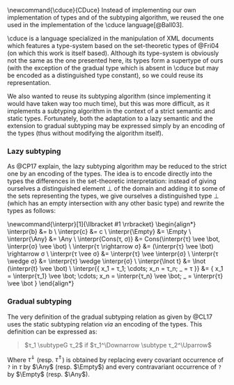 \newcommand{\cduce}{CDuce}
Instead of implementing our own implementation of types and of the subtyping
algorithm, we reused the one used in the implementation of the \cduce
language[@Ball03].

\cduce is a language specialized in the manipulation of XML documents which
features a type-system based on the set-theoretic types of @Fri04 (on which
this work is itself based).
Although its type-system is obviously not the same as the one presented here,
its types form a supertype of ours (with the exception of the gradual type
which is absent in \cduce but may be encoded as a distinguished type constant),
so we could reuse its representation.

We also wanted to reuse its subtyping algorithm (since implementing it would
have taken way too much time), but this was more difficult, as it implements a
subtyping algorithm in the context of a strict semantic and static types.
Fortunately, both the adaptation to a lazy semantic and the extension to
gradual subtyping may be expressed simply by an encoding of the types (thus
without modifying the algorithm itself).

### Lazy subtyping

As @CP17 explain, the lazy subtyping algorithm may be reduced to the strict one
by an encoding of the types.
The idea is to encode directly into the types the differences in the
set-theoretic interpretation: instead of giving ourselves a distinguished
element $\bot$ of the domain and adding it to some of the sets representing the
types, we give ourselves a distinguished type $\bot$ (which has an empty
intersection with any other basic type) and rewrite the types as follows:

\newcommand{\interpr}[1]{\llbracket #1 \rrbracket}
\begin{align*}
  \interpr{b} &= b \\
  \interpr{c} &= c \\
  \interpr{\Empty} &= \Empty \\
  \interpr{\Any} &= \Any \\
  \interpr{Cons(τ, σ)} &= Cons(\interpr{τ} \vee \bot, \interpr{σ} \vee \bot) \\
  \interpr{τ \rightarrow σ} &= (\interpr{τ} \vee \bot) \rightarrow σ \\
  \interpr{τ \vee σ} &= \interpr{τ} \vee \interpr{σ} \\
  \interpr{τ \wedge σ} &= \interpr{τ} \wedge \interpr{σ} \\
  \interpr{\lnot t} &= \lnot (\interpr{t} \vee \bot) \\
  \interpr{\{ x_1 = τ_1; \cdots; x_n = τ_n; \_ = τ \}} &=
    \{ x_1 = \interpr{τ_1} \vee \bot; \cdots; x_n = \interpr{τ_n} \vee \bot;
      \_ = \interpr{τ} \vee \bot \}
\end{align*}

### Gradual subtyping

The very definition of the gradual subtyping relation as given by @CL17 uses
the static subtyping relation *via* an encoding of the types.
This definition can be expressed as:

> $τ_1 \subtypeG τ_2$ if $τ_1^\Downarrow \subtype τ_2^\Uparrow$

Where $τ^\Downarrow$ (resp. $τ^\Uparrow$) is obtained by replacing every
covariant occurrence of `?` in $τ$ by $\Any$ (resp. $\Empty$) and every
contravariant occurrence of `?` by $\Empty$ (resp. $\Any$).
